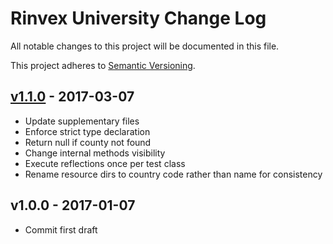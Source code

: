 # Rinvex University Change Log

All notable changes to this project will be documented in this file.

This project adheres to [Semantic Versioning](CONTRIBUTING.md).


## [v1.1.0] - 2017-03-07
- Update supplementary files
- Enforce strict type declaration
- Return null if county not found
- Change internal methods visibility
- Execute reflections once per test class
- Rename resource dirs to country code rather than name for consistency

## v1.0.0 - 2017-01-07
- Commit first draft

[v1.1.0]: https://github.com/rinvex/repository/compare/v1.0.0...v1.1.0
